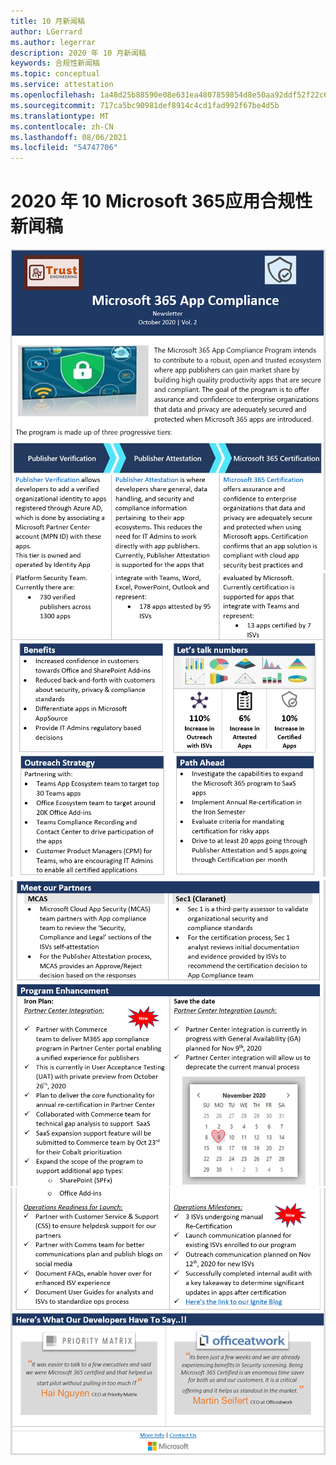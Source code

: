 ```yaml
---
title: 10 月新闻稿
author: LGerrard
ms.author: legerrar
description: 2020 年 10 月新闻稿
keywords: 合规性新闻稿
ms.topic: conceptual
ms.service: attestation
ms.openlocfilehash: 1a48d25b88590e08e631ea4807859854d8e50aa92ddf52f22c652facc5fcfd6b
ms.sourcegitcommit: 717ca5bc90981def8914c4cd1fad992f67be4d5b
ms.translationtype: MT
ms.contentlocale: zh-CN
ms.lasthandoff: 08/06/2021
ms.locfileid: "54747706"
---
```

# <a name="october-2020-microsoft-365-app-compliance-newsletter"></a>2020 年 10 Microsoft 365应用合规性新闻稿

![替换文字 ](../media/Oct_SS1_New.png)
 ![ 替换文字 ](../media/Oct_SS2.PNG)
 ![ 替换文字 ](../media/Oct_SS3.PNG)
 ![ 替换文字](../media/Oct_SS4.PNG)

